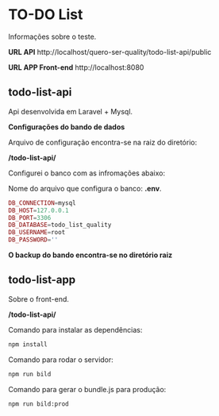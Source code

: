 # TO-DO List

Informações sobre o teste.

**URL API** http://localhost/quero-ser-quality/todo-list-api/public

**URL APP Front-end** http://localhost:8080

## todo-list-api 

Api desenvolvida em Laravel + Mysql.

**Configurações do bando de dados**

Arquivo de configuração encontra-se na raiz do diretório:

**/todo-list-api/**

Configurei o banco com as infromações abaixo:

Nome do arquivo que configura o banco: **.env**.

```php
DB_CONNECTION=mysql
DB_HOST=127.0.0.1
DB_PORT=3306
DB_DATABASE=todo_list_quality
DB_USERNAME=root
DB_PASSWORD=''
```
**O backup do bando encontra-se no diretório raiz**

## todo-list-app

Sobre o front-end.

**/todo-list-api/**

Comando para instalar as dependências:

```cmd
npm install
```
Comando para rodar o servidor:

```cmd
npm run bild
```
Comando para gerar o bundle.js para produção:

```cmd
npm run bild:prod
```